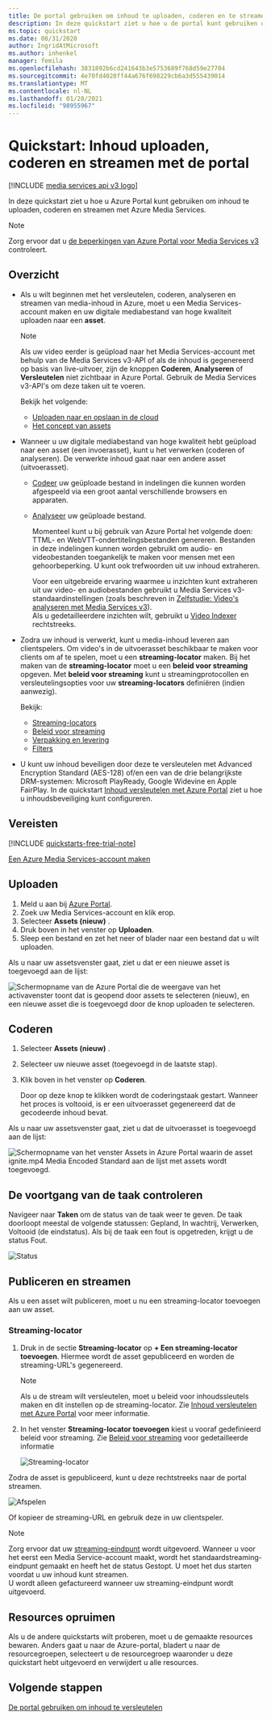 ```yaml
---
title: De portal gebruiken om inhoud te uploaden, coderen en te streamen
description: In deze quickstart ziet u hoe u de portal kunt gebruiken om inhoud te uploaden, coderen en streamen met Azure Media Services.
ms.topic: quickstart
ms.date: 08/31/2020
author: IngridAtMicrosoft
ms.author: inhenkel
manager: femila
ms.openlocfilehash: 3831892b6cd241643b3e5753689f768d59e27704
ms.sourcegitcommit: 4e70fd4028ff44a676f698229cb6a3d555439014
ms.translationtype: MT
ms.contentlocale: nl-NL
ms.lasthandoff: 01/28/2021
ms.locfileid: "98955967"
---
```

# <a name="quickstart-upload-encode-and-stream-content-with-portal"></a>Quickstart: Inhoud uploaden, coderen en streamen met de portal

[!INCLUDE [media services api v3 logo](./includes/v3-hr.md)]

In deze quickstart ziet u hoe u Azure Portal kunt gebruiken om inhoud te uploaden, coderen en streamen met Azure Media Services.

> [!NOTE]
> Zorg ervoor dat u [de beperkingen van Azure Portal voor Media Services v3](frequently-asked-questions.md#what-are-the-azure-portal-limitations-for-media-services-v3) controleert.
  
## <a name="overview"></a>Overzicht

* Als u wilt beginnen met het versleutelen, coderen, analyseren en streamen van media-inhoud in Azure, moet u een Media Services-account maken en uw digitale mediabestand van hoge kwaliteit uploaden naar een **asset**. 
    
    > [!NOTE]
    > Als uw video eerder is geüpload naar het Media Services-account met behulp van de Media Services v3-API of als de inhoud is gegenereerd op basis van live-uitvoer, zijn de knoppen **Coderen**, **Analyseren** of **Versleutelen** niet zichtbaar in Azure Portal. Gebruik de Media Services v3-API's om deze taken uit te voeren.

    Bekijk het volgende: 

  * [Uploaden naar en opslaan in de cloud](storage-account-concept.md)
  * [Het concept van assets](assets-concept.md)
* Wanneer u uw digitale mediabestand van hoge kwaliteit hebt geüpload naar een asset (een invoerasset), kunt u het verwerken (coderen of analyseren). De verwerkte inhoud gaat naar een andere asset (uitvoerasset). 
    * [Codeer](encoding-concept.md) uw geüploade bestand in indelingen die kunnen worden afgespeeld via een groot aantal verschillende browsers en apparaten.
    * [Analyseer](analyzing-video-audio-files-concept.md) uw geüploade bestand. 

        Momenteel kunt u bij gebruik van Azure Portal het volgende doen: TTML- en WebVTT-ondertitelingsbestanden genereren. Bestanden in deze indelingen kunnen worden gebruikt om audio- en videobestanden toegankelijk te maken voor mensen met een gehoorbeperking. U kunt ook trefwoorden uit uw inhoud extraheren.

        Voor een uitgebreide ervaring waarmee u inzichten kunt extraheren uit uw video- en audiobestanden gebruikt u Media Services v3-standaardinstellingen (zoals beschreven in [Zelfstudie: Video's analyseren met Media Services v3](analyze-videos-tutorial-with-api.md)). <br/>Als u gedetailleerdere inzichten wilt, gebruikt u [Video Indexer](../video-indexer/index.yml) rechtstreeks.    
* Zodra uw inhoud is verwerkt, kunt u media-inhoud leveren aan clientspelers. Om video's in de uitvoerasset beschikbaar te maken voor clients om af te spelen, moet u een **streaming-locator** maken. Bij het maken van de **streaming-locator** moet u een **beleid voor streaming** opgeven. Met **beleid voor streaming** kunt u streamingprotocollen en versleutelingsopties voor uw **streaming-locators** definiëren (indien aanwezig).
    
    Bekijk:

    * [Streaming-locators](streaming-locators-concept.md)
    * [Beleid voor streaming](streaming-policy-concept.md)
    * [Verpakking en levering](dynamic-packaging-overview.md)
    * [Filters](filters-concept.md)
* U kunt uw inhoud beveiligen door deze te versleutelen met Advanced Encryption Standard (AES-128) of/en een van de drie belangrijkste DRM-systemen: Microsoft PlayReady, Google Widevine en Apple FairPlay. In de quickstart [Inhoud versleutelen met Azure Portal](encrypt-content-quickstart.md) ziet u hoe u inhoudsbeveiliging kunt configureren.
        
## <a name="prerequisites"></a>Vereisten

[!INCLUDE [quickstarts-free-trial-note](../../../includes/quickstarts-free-trial-note.md)]

[Een Azure Media Services-account maken](create-account-howto.md)

## <a name="upload"></a>Uploaden

1. Meld u aan bij [Azure Portal](https://portal.azure.com/).
1. Zoek uw Media Services-account en klik erop.
1. Selecteer **Assets (nieuw)** .
1. Druk boven in het venster op **Uploaden**. 
1. Sleep een bestand en zet het neer of blader naar een bestand dat u wilt uploaden.

Als u naar uw assetsvenster gaat, ziet u dat er een nieuwe asset is toegevoegd aan de lijst:

![Schermopname van de Azure Portal die de weergave van het activavenster toont dat is geopend door assets te selecteren (nieuw), en een nieuwe asset die is toegevoegd door de knop uploaden te selecteren.](./media/manage-assets-quickstart/upload.png)

## <a name="encode"></a>Coderen

1. Selecteer **Assets (nieuw)** .
1. Selecteer uw nieuwe asset (toegevoegd in de laatste stap).
1. Klik boven in het venster op **Coderen**.

    Door op deze knop te klikken wordt de coderingstaak gestart. Wanneer het proces is voltooid, is er een uitvoerasset gegenereerd dat de gecodeerde inhoud bevat.

Als u naar uw assetsvenster gaat, ziet u dat de uitvoerasset is toegevoegd aan de lijst:

![Schermopname van het venster Assets in Azure Portal waarin de asset ignite.mp4 Media Encoded Standard aan de lijst met assets wordt toegevoegd.](./media/manage-assets-quickstart/encode.png)

## <a name="monitor-the-job-progress"></a>De voortgang van de taak controleren

Navigeer naar **Taken** om de status van de taak weer te geven. De taak doorloopt meestal de volgende statussen: Gepland, In wachtrij, Verwerken, Voltooid (de eindstatus). Als bij de taak een fout is opgetreden, krijgt u de status Fout.

![Status](./media/manage-assets-quickstart/job-status.png)

## <a name="publish-and-stream"></a>Publiceren en streamen

Als u een asset wilt publiceren, moet u nu een streaming-locator toevoegen aan uw asset.

### <a name="streaming-locator"></a>Streaming-locator 

1. Druk in de sectie **Streaming-locator** op **+ Een streaming-locator toevoegen**.
    Hiermee wordt de asset gepubliceerd en worden de streaming-URL's gegenereerd.

    > [!NOTE]
    > Als u de stream wilt versleutelen, moet u beleid voor inhoudssleutels maken en dit instellen op de streaming-locator. Zie [Inhoud versleutelen met Azure Portal](encrypt-content-quickstart.md) voor meer informatie.
1. In het venster **Streaming-locator toevoegen** kiest u vooraf gedefinieerd beleid voor streaming. Zie [Beleid voor streaming](streaming-policy-concept.md) voor gedetailleerde informatie

    ![Streaming-locator](./media/manage-assets-quickstart/streaming-locator.png)

Zodra de asset is gepubliceerd, kunt u deze rechtstreeks naar de portal streamen. 

![Afspelen](./media/manage-assets-quickstart/publish.png)

Of kopieer de streaming-URL en gebruik deze in uw clientspeler.

> [!NOTE]
> Zorg ervoor dat uw [streaming-eindpunt](streaming-endpoint-concept.md) wordt uitgevoerd. Wanneer u voor het eerst een Media Service-account maakt, wordt het standaardstreaming-eindpunt gemaakt en heeft het de status Gestopt. U moet het dus starten voordat u uw inhoud kunt streamen.<br/>U wordt alleen gefactureerd wanneer uw streaming-eindpunt wordt uitgevoerd.

## <a name="cleanup-resources"></a>Resources opruimen

Als u de andere quickstarts wilt proberen, moet u de gemaakte resources bewaren. Anders gaat u naar de Azure-portal, bladert u naar de resourcegroepen, selecteert u de resourcegroep waaronder u deze quickstart hebt uitgevoerd en verwijdert u alle resources.

## <a name="next-steps"></a>Volgende stappen

[De portal gebruiken om inhoud te versleutelen](encrypt-content-quickstart.md)
